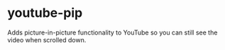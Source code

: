 # youtube-pip

Adds picture-in-picture functionality to YouTube so you can still see the video when scrolled down.
